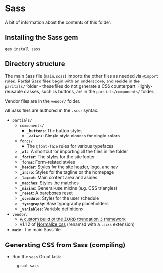 Sass
====

A bit of information about the contents of this folder.

Installing the Sass gem
-----------------------

    gem install sass

Directory structure
-------------------

The main Sass file (`main.scss`) imports the other files as needed via `@import` rules. Partial Sass files begin with an underscore, and reside in the `paritals/` folder - these files do not generate a CSS counterpart. Highly-reusable classes, such as buttons, are in the `partials/components/` folder.

Vendor files are in the `vendor/` folder.

All Sass files are authored in the `.scss` syntax.

- `partials/`
    - `components/`
        - **`_buttons`**: The button styles
        - **`_colors`**: Simple style classes for single colors
    - `fonts/`
        - The `@font-face` rules for various typefaces
    - **`_all`**: A shortcut for importing all the files in the folder
    - **`_footer`**: The styles for the site footer
    - **`_forms`**: Form-related styles
    - **`_header`**: Styles for the site header, logo, and nav
    - **`_intro`**: Styles for the tagline on the homepage
    - **`_layout`**: Main content area and asides
    - **`_matches`**: Styles the matches
    - **`_mixins`**: General-use mixins (e.g. CSS triangles)
    - **`_reset`**: A barebones reset
    - **`_schedule`**: Styles for the user schedule
    - **`_typography`**: Base typography placeholders
    - **`_variables`**: Variable definitions
- `vendor/`
    - [A custom build of the ZURB foundation 3 framework](http://foundation.zurb.com/download-f3.php)
    - v1.1.2 of [Normalize.css](http://necolas.github.io/normalize.css/) (renamed with a `.scss` extension)
- **`main`**: The main Sass file

Generating CSS from Sass (compiling)
------------------------------------

- Run the `sass` Grunt task:

        grunt sass
